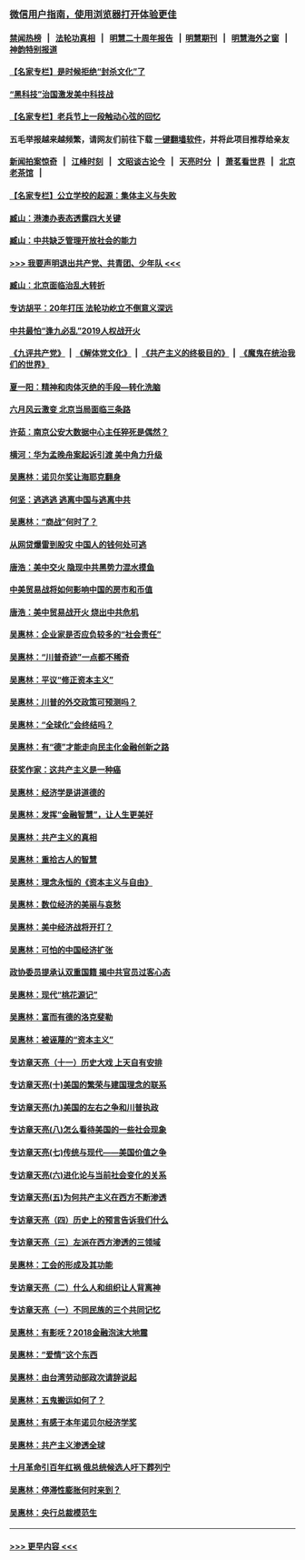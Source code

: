 ### [微信用户指南，使用浏览器打开体验更佳](https://github.com/gfw-breaker/banned-news1/blob/master/indexes/wechat-guide.md?t=0)
#### [禁闻热榜](热点新闻.md?t=0)  &nbsp;&nbsp;|&nbsp;&nbsp; [法轮功真相](https://github.com/gfw-breaker/truth/blob/master/README.md?t=0) &nbsp;&nbsp;|&nbsp;&nbsp; [明慧二十周年报告](https://github.com/gfw-breaker/mh-reports/blob/master/README.md?t=0) &nbsp;&nbsp;|&nbsp;&nbsp;[明慧期刊](https://github.com/gfw-breaker/mh-qikan) &nbsp;&nbsp;|&nbsp;&nbsp; [明慧海外之窗](https://github.com/gfw-breaker/mh-news/blob/master/README.md?t=0) &nbsp;&nbsp;|&nbsp;&nbsp; [神韵特别报道](https://github.com/gfw-breaker/mh-news/blob/master/shenyun.md?t=0)
#### [【名家专栏】是时候拒绝“封杀文化”了](../pages/nsc423/n11814093.md?t=02172002) 
#### [“黑科技”治国激发美中科技战](../pages/nsc423/n11638056.md?t=02172002) 
#### [【名家专栏】老兵节上一段触动心弦的回忆](../pages/nsc423/n11646016.md?t=02172002) 
#### 五毛举报越来越频繁，请网友们前往下载 [一键翻墙软件](https://github.com/gfw-breaker/ssr-accounts)，并将此项目推荐给亲友
#### [新闻拍案惊奇](https://github.com/gfw-breaker/banned-news1/blob/master/pages/link4.md) &nbsp;&nbsp;|&nbsp;&nbsp; [江峰时刻](https://github.com/gfw-breaker/banned-news1/blob/master/pages/link4.md) &nbsp;&nbsp;|&nbsp;&nbsp; [文昭谈古论今](https://github.com/gfw-breaker/banned-news1/blob/master/pages/link4.md) &nbsp;&nbsp;|&nbsp;&nbsp; [天亮时分](https://github.com/gfw-breaker/banned-news1/blob/master/pages/link4.md) &nbsp;&nbsp;|&nbsp;&nbsp; [萧茗看世界](https://github.com/gfw-breaker/banned-news1/blob/master/pages/link4.md) &nbsp;&nbsp;|&nbsp;&nbsp; [北京老茶馆](https://github.com/gfw-breaker/banned-news1/blob/master/pages/link4.md) &nbsp;&nbsp;|&nbsp;&nbsp; 
#### [【名家专栏】公立学校的起源：集体主义与失败](../pages/nsc423/n11601833.md?t=02172002) 
#### [臧山：港澳办表态透露四大关键](../pages/nsc423/n11421628.md?t=02172002) 
#### [臧山：中共缺乏管理开放社会的能力](../pages/nsc423/n11407457.md?t=02172002) 
#### [>>> 我要声明退出共产党、共青团、少年队 <<<](https://github.com/begood0513/goodnews/blob/master/quit/letter.md) 
#### [臧山：北京面临治乱大转折](../pages/nsc423/n11406895.md?t=02172002) 
#### [专访胡平：20年打压 法轮功屹立不倒意义深远](../pages/nsc423/n11398800.md?t=02172002) 
#### [中共最怕“逢九必乱”2019人权战开火](../pages/nsc423/n11385248.md?t=02172002) 
#### [《九评共产党》](https://github.com/begood0513/9ping.md/blob/master/README.md) &nbsp;|&nbsp; [《解体党文化》](../../../../jtdwh.md/blob/master/README.md)  &nbsp;|&nbsp; [《共产主义的终极目的》](../../../../gczydzjmd.md/blob/master/README.md) &nbsp;|&nbsp; [《魔鬼在统治我们的世界》](../../../../mgztzwmdsj.md/blob/master/README.md) 
#### [夏一阳：精神和肉体灭绝的手段—转化洗脑](../pages/nsc423/n11368250.md?t=02172002) 
#### [六月风云激变 北京当局面临三条路](../pages/nsc423/n11313668.md?t=02172002) 
#### [许茹：南京公安大数据中心主任猝死是偶然？](../pages/nsc423/n11064744.md?t=02172002) 
#### [横河：华为孟晚舟案起诉引渡 美中角力升级](../pages/nsc423/n11027230.md?t=02172002) 
#### [吴惠林：诺贝尔奖让海耶克翻身](../pages/nsc423/n10890049.md?t=02172002) 
#### [何坚：逃逃逃 逃离中国与逃离中共](../pages/nsc423/n10592891.md?t=02172002) 
#### [吴惠林：“商战”何时了？](../pages/nsc423/n10573558.md?t=02172002) 
#### [从网贷爆雷到股灾 中国人的钱何处可逃](../pages/nsc423/n10572800.md?t=02172002) 
#### [唐浩：美中交火 隐现中共黑势力混水摸鱼](../pages/nsc423/n10544040.md?t=02172002) 
#### [中美贸易战将如何影响中国的房市和币值](../pages/nsc423/n10543697.md?t=02172002) 
#### [唐浩：美中贸易战开火 烧出中共危机](../pages/nsc423/n10540126.md?t=02172002) 
#### [吴惠林：企业家是否应负较多的“社会责任”](../pages/nsc423/n10535022.md?t=02172002) 
#### [吴惠林：“川普奇迹”一点都不稀奇](../pages/nsc423/n10512808.md?t=02172002) 
#### [吴惠林：平议“修正资本主义”](../pages/nsc423/n10495724.md?t=02172002) 
#### [吴惠林：川普的外交政策可预测吗？](../pages/nsc423/n10462387.md?t=02172002) 
#### [吴惠林：“全球化”会终结吗？](../pages/nsc423/n10452838.md?t=02172002) 
#### [吴惠林：有“德”才能走向民主化金融创新之路](../pages/nsc423/n10432292.md?t=02172002) 
#### [获奖作家：这共产主义是一种癌](../pages/nsc423/n10431541.md?t=02172002) 
#### [吴惠林：经济学是讲道德的](../pages/nsc423/n10398014.md?t=02172002) 
#### [吴惠林：发挥“金融智慧”，让人生更美好](../pages/nsc423/n10375019.md?t=02172002) 
#### [吴惠林：共产主义的真相](../pages/nsc423/n10351394.md?t=02172002) 
#### [吴惠林：重拾古人的智慧](../pages/nsc423/n10337691.md?t=02172002) 
#### [吴惠林：理念永恒的《资本主义与自由》](../pages/nsc423/n10316274.md?t=02172002) 
#### [吴惠林：数位经济的美丽与哀愁](../pages/nsc423/n10292946.md?t=02172002) 
#### [吴惠林：美中经济战将开打？](../pages/nsc423/n10258825.md?t=02172002) 
#### [吴惠林：可怕的中国经济扩张](../pages/nsc423/n10219147.md?t=02172002) 
#### [政协委员提承认双重国籍 揭中共官员过客心态](../pages/nsc423/n10208809.md?t=02172002) 
#### [吴惠林：现代“桃花源记”](../pages/nsc423/n10185234.md?t=02172002) 
#### [吴惠林：富而有德的洛克斐勒](../pages/nsc423/n10142264.md?t=02172002) 
#### [吴惠林：被诬蔑的“资本主义”](../pages/nsc423/n10124816.md?t=02172002) 
#### [专访章天亮（十一）历史大戏 上天自有安排](../pages/nsc423/n10094905.md?t=02172002) 
#### [专访章天亮(十)美国的繁荣与建国理念的联系](../pages/nsc423/n10094899.md?t=02172002) 
#### [专访章天亮(九)美国的左右之争和川普执政](../pages/nsc423/n10094889.md?t=02172002) 
#### [专访章天亮(八)怎么看待美国的一些社会现象](../pages/nsc423/n10094857.md?t=02172002) 
#### [专访章天亮(七)传统与现代——美国价值之争](../pages/nsc423/n10093140.md?t=02172002) 
#### [专访章天亮(六)进化论与当前社会变化的关系](../pages/nsc423/n10092036.md?t=02172002) 
#### [专访章天亮(五)为何共产主义在西方不断渗透](../pages/nsc423/n10083620.md?t=02172002) 
#### [专访章天亮（四）历史上的预言告诉我们什么](../pages/nsc423/n10083606.md?t=02172002) 
#### [专访章天亮（三）左派在西方渗透的三领域](../pages/nsc423/n10081115.md?t=02172002) 
#### [吴惠林：工会的形成及其功能](../pages/nsc423/n10080633.md?t=02172002) 
#### [专访章天亮（二）什么人和组织让人背离神](../pages/nsc423/n10076637.md?t=02172002) 
#### [专访章天亮（一）不同民族的三个共同记忆](../pages/nsc423/n10074188.md?t=02172002) 
#### [吴惠林：有影呒？2018金融泡沫大地震](../pages/nsc423/n10040534.md?t=02172002) 
#### [吴惠林：“爱情”这个东西](../pages/nsc423/n10019423.md?t=02172002) 
#### [吴惠林：由台湾劳动部政次请辞说起](../pages/nsc423/n9979679.md?t=02172002) 
#### [吴惠林：五鬼搬运如何了？](../pages/nsc423/n9925338.md?t=02172002) 
#### [吴惠林：有感于本年诺贝尔经济学奖](../pages/nsc423/n9871883.md?t=02172002) 
#### [吴惠林：共产主义渗透全球](../pages/nsc423/n9812748.md?t=02172002) 
#### [十月革命引百年红祸 俄总统候选人吁下葬列宁](../pages/nsc423/n9810182.md?t=02172002) 
#### [吴惠林：停滞性膨胀何时来到？](../pages/nsc423/n9764136.md?t=02172002) 
#### [吴惠林：央行总裁模范生](../pages/nsc423/n9728134.md?t=02172002) 

----
#### [ >>> 更早内容 <<< ](../indexes/nsc423-earlier.md)
